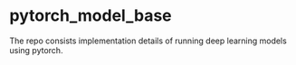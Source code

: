 # pytorch_model_base
The repo consists implementation details of running deep learning models using pytorch.
